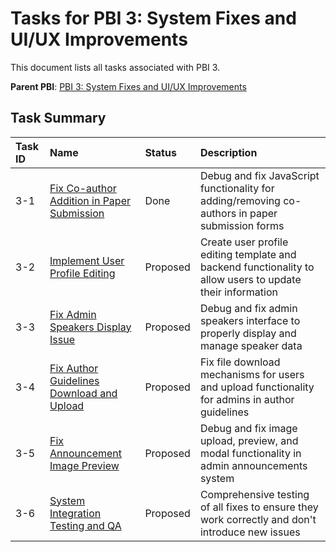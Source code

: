 # Tasks for PBI 3: System Fixes and UI/UX Improvements

This document lists all tasks associated with PBI 3.

**Parent PBI**: [PBI 3: System Fixes and UI/UX Improvements](./prd.md)

## Task Summary

| Task ID | Name | Status | Description |
| :------ | :--------------------------------------- | :------- | :--------------------------------- |
| 3-1 | [Fix Co-author Addition in Paper Submission](./3-1.md) | Done | Debug and fix JavaScript functionality for adding/removing co-authors in paper submission forms |
| 3-2 | [Implement User Profile Editing](./3-2.md) | Proposed | Create user profile editing template and backend functionality to allow users to update their information |
| 3-3 | [Fix Admin Speakers Display Issue](./3-3.md) | Proposed | Debug and fix admin speakers interface to properly display and manage speaker data |
| 3-4 | [Fix Author Guidelines Download and Upload](./3-4.md) | Proposed | Fix file download mechanisms for users and upload functionality for admins in author guidelines |
| 3-5 | [Fix Announcement Image Preview](./3-5.md) | Proposed | Debug and fix image upload, preview, and modal functionality in admin announcements system |
| 3-6 | [System Integration Testing and QA](./3-6.md) | Proposed | Comprehensive testing of all fixes to ensure they work correctly and don't introduce new issues | 